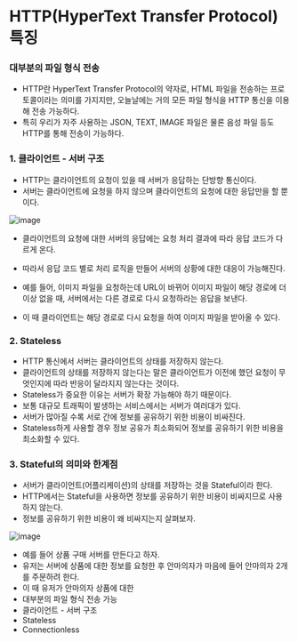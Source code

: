 <h1> HTTP(HyperText Transfer Protocol) 특징 </h1>


<h3> 대부분의 파일 형식 전송 </h3>

- HTTP란 HyperText Transfer Protocol의 약자로, HTML 파일을 전송하는 프로토콜이라는 의미를 가지지만, 오늘날에는 거의 모든 파일 형식을 HTTP 통신을 이용해 전송 가능하다.
- 특히 우리가 자주 사용하는 JSON, TEXT, IMAGE 파일은 물론 음성 파일 등도 HTTP를 통해 전송이 가능하다.

<h3> 1. 클라이언트 - 서버 구조 </h3>

- HTTP는 클라이언트의 요청이 있을 때 서버가 응답하는 단방향 통신이다.
- 서버는 클라이언트에 요청을 하지 않으며 클라이언트의 요청에 대한 응답만을 할 뿐이다.

![image](https://user-images.githubusercontent.com/62228401/218007722-122a353c-a3c1-40eb-9b3b-b0186d1c44f1.png)

- 클라이언트의 요청에 대한 서버의 응답에는 요청 처리 결과에 따라 응답 코드가 다르게 온다.
- 따라서 응답 코드 별로 처리 로직을 만들어 서버의 상황에 대한 대응이 가능해진다.

- 예를 들어, 이미지 파일을 요청하는데 URL이 바뀌어 이미지 파일이 해당 경로에 더 이상 없을 때, 서버에서는 다른 경로로 다시 요청하라는 응답을 보낸다.
- 이 때 클라이언트는 해당 경로로 다시 요청을 하여 이미지 파일을 받아올 수 있다.

<h3> 2. Stateless </h3>

- HTTP 통신에서 서버는 클라이언트의 상태를 저장하지 않는다.
- 클라이언트의 상태를 저장하지 않는다는 말은 클라이언트가 이전에 했던 요청이 무엇인지에 따라 반응이 달라지지 않는다는 것이다.
- Stateless가 중요한 이유는 서버가 확장 가능해야 하기 때문이다.
- 보통 대규모 트래픽이 발생하는 서비스에서는 서버가 여러대가 있다.
- 서버가 많아질 수록 서로 간에 정보를 공유하기 위한 비용이 비싸진다.
- Stateless하게 사용할 경우 정보 공유가 최소화되어 정보를 공유하기 위한 비용을 최소화할 수 있다.

<h3> 3. Stateful의 의미와 한계점 </h3>

- 서버가 클라이언트(어플리케이션)의 상태를 저장하는 것을 Stateful이라 한다.
- HTTP에서는 Stateful을 사용하면 정보를 공유하기 위한 비용이 비싸지므로 사용하지 않는다.
- 정보를 공유하기 위한 비용이 왜 비싸지는지 살펴보자.

![image](https://user-images.githubusercontent.com/62228401/218008572-7877c2c5-e123-4ef7-8a8c-9f33791f1659.png)

- 예를 들어 상품 구매 서버를 만든다고 하자.
- 유저는 서버에 상품에 대한 정보를 요청한 후 안마의자가 마음에 들어 안마의자 2개를 주문하려 한다.
- 이 때 유저가 안마의자 상품에 대한 
- 대부분의 파일 형식 전송 가능
- 클라이언트 - 서버 구조
- Stateless
- Connectionless

